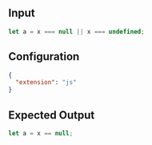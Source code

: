 
## Input
```javascript input
let a = x === null || x === undefined;
```

## Configuration
```json configuration
{
  "extension": "js"
}
```

## Expected Output
```javascript expected output
let a = x == null;
```
